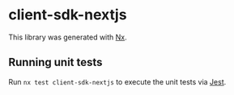 # client-sdk-nextjs

This library was generated with [Nx](https://nx.dev).

## Running unit tests

Run `nx test client-sdk-nextjs` to execute the unit tests via [Jest](https://jestjs.io).
